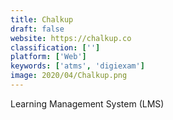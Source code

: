 ```yaml
---
title: Chalkup
draft: false 
website: https://chalkup.co
classification: ['']
platform: ['Web']
keywords: ['atms', 'digiexam']
image: 2020/04/Chalkup.png
---
```

Learning Management System (LMS)